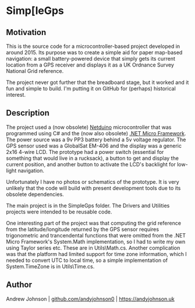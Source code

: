# Simp[leGps


## Motivation

This is the source code for a microcontroller-based project developed 
in around 2015. Its purpose was to create a simple aid for paper map-based
navigation: a small battery-powered device that simply gets its current
location from a GPS receiver and displays it as a UK Ordnance Survey National
Grid reference.

The project never got further that the breadboard stage, but it worked and it
fun and simple to build. I'm putting it on GitHub for (perhaps) historical
interest.


## Description

The project used a (now obsolete) [Netduino](https://www.wildernesslabs.co/Netduino)
microcontroller that was programmed using C# and the (now also obsolete)
[.NET Micro Framework](https://netmf.github.io/). The power source was
a 9v PP3 battery behind a 5v voltage regulator. The GPS sensor used was a
GlobalSat EM-406 and the display was a generic 2x16 4-wire LCD. The prototype
had a power switch (essential for something that would live in a rucksack),
a button to get and display the current position, and another button to activate
the LCD's backlight for low-light navigation.

Unfortunately I have no photos or schematics of the prototype. It is very unlikely
that the code will build with present development tools due to its obsolete
dependencies.

The main project is in the SimpleGps folder. The Drivers and Utilities projects
were intended to be reusable code.

One interesting part of the project was that computing the grid reference from the
latitude/longitude returned by the GPS sensor requires trigonometric and
trancendental functions that were omitted from the .NET Micro Framework's System.Math
implementation, so I had to write my own using Taylor series etc. These are in 
Utils\Math.cs. Another complication was that the platform had limited support for time
zone information, which I needed to convert UTC to local time, so a simple
implementation of System.TimeZone is in Utils\Time.cs.


## Author

Andrew Johnson | [github.com/andyjohnson0](https://github.com/andyjohnson0) | https://andyjohnson.uk

